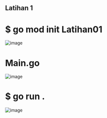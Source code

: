 ## Latihan 1
# $ go mod init Latihan01
![image](https://github.com/ramadhaniprasety0/PrakPemrogramanBerbasisWeb/assets/109285562/f4b36b3a-bb80-44cb-98f9-4c00a5b16612)
# Main.go
![image](https://github.com/ramadhaniprasety0/PrakPemrogramanBerbasisWeb/assets/109285562/c958a60e-e4ec-41df-a540-185aaa9058da)
# $ go run .
![image](https://github.com/ramadhaniprasety0/PrakPemrogramanBerbasisWeb/assets/109285562/afdf979f-0d1c-45db-b34d-14f760bb183b)



